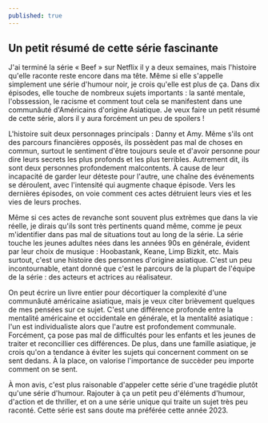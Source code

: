 ```yaml
---
published: true
---
```

## Un petit résumé de cette série fascinante

J'ai terminé la série « Beef » sur Netflix il y a deux semaines, mais l'histoire qu'elle raconte reste encore dans ma tête. Même si elle s'appelle simplement une série d'humour noir, je crois qu'elle est plus de ça. Dans dix épisodes, elle touche de nombreux sujets importants : la santé mentale, l'obssession, le racisme et comment tout cela se manifestent dans une communâuté d'Américains d'origine Asiatique. Je veux faire un petit résumé de cette série, alors il y aura forcément un peu de spoilers ! 

L'histoire suit deux personnages principals : Danny et Amy. Même s'ils ont des parcours financières opposés, ils possèdent pas mal de choses en commun, surtout le sentiment d'être toujours seule et d'avoir personne pour dire leurs secrets les plus profonds et les plus terribles. Autrement dit, ils sont deux personnes profondement malcontents. À cause de leur incapacité de garder leur déteste pour l'autre, une chaîne des événements se déroulent, avec l'intensité qui augmente chaque épisode. Vers les dernières épisodes, on voie comment ces actes détruient leurs vies et les vies de leurs proches.

Même si ces actes de revanche sont souvent plus extrèmes que dans la vie réelle, je dirais qu'ils sont très pertinents quand même, comme je peux m'identifier dans pas mal de situations tout au long de la série. La série touche les jeunes adultes nées dans les années 90s en générale, évident par leur choix de musique : Hoobastank, Keane, Limp Bizkit, etc. Mais surtout, c'est une histoire des personnes d'origine asiatique. C'est un peu incontournable, etant donné que c'est le parcours de la plupart de l'équipe de la série : des acteurs et actrices au réalisateur.

On peut écrire un livre entier pour décortiquer la complexité d'une communâuté américaine asiatique, mais je veux citer brièvement quelques de mes pensées sur ce sujet. C'est une différence profonde entre la mentalité américaine et occidentale en générale, et la mentalité asiatique : l'un est individualiste alors que l'autre est profondement communale. Forcément, ça pose pas mal de difficultés pour les enfants et les jeunes de traiter et reconcillier ces différences. De plus, dans une famille asiatique, je crois qu'on a tendance à éviter les sujets qui concernent comment on se sent dedans. À la place, on valorise l'importance de succèder peu importe comment on se sent.      

À mon avis, c'est plus raisonable d'appeler cette série d'une tragédie plutôt qu'une série d'humour. Rajouter à ça un petit peu d'éléments d'humour, d'action et de thriller, et on a une série unique qui traite un sujet très peu raconté. Cette série est sans doute ma préférée cette année 2023.
